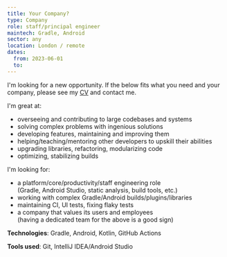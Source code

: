 ```yaml
---
title: Your Company?
type: Company
role: staff/principal engineer
maintech: Gradle, Android
sector: any
location: London / remote
dates:
  from: 2023-06-01
  to:
---
```


I'm looking for a new opportunity. If the below fits what you need and your company, please see my [CV](https://drive.google.com/file/d/0B5qTNPgq_ll5UlRfbVdjckE5Y0k/view?usp=sharing) and contact me.

I'm great at:
 * overseeing and contributing to large codebases and systems
 * solving complex problems with ingenious solutions
 * developing features, maintaining and improving them
 * helping/teaching/mentoring other developers to upskill their abilities
 * upgrading libraries, refactoring, modularizing code
 * optimizing, stabilizing builds

I'm looking for:
 * a platform/core/productivity/staff engineering role  
   (Gradle, Android Studio, static analysis, build tools, etc.)
 * working with complex Gradle/Android builds/plugins/libraries
 * maintaining CI, UI tests, fixing flaky tests
 * a company that values its users and employees  
   (having a dedicated team for the above is a good sign)

**Technologies**: Gradle, Android, Kotlin, GitHub Actions

**Tools used**: Git, IntelliJ IDEA/Android Studio
